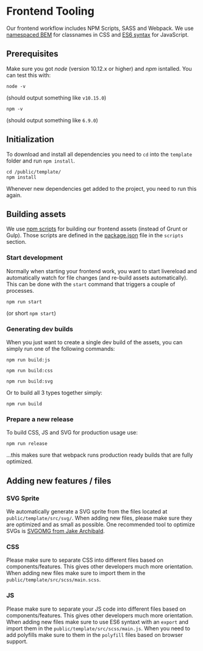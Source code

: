 # Frontend Tooling

Our frontend workflow includes NPM Scripts, SASS and Webpack. We use [namespaced BEM](https://csswizardry.com/2015/03/more-transparent-ui-code-with-namespaces/) for classnames in CSS and [ES6 syntax](https://www.taniarascia.com/es6-syntax-and-feature-overview/) for JavaScript.

## Prerequisites

Make sure you got *node* (version 10.12.x or higher) and *npm* isntalled. You can test this with:
```
node -v
```
(should output something like `v10.15.0`)
```
npm -v
```
(should output something like `6.9.0`)

## Initialization

To download and install all dependencies you need to `cd` into the `template` folder and run `npm install`.
```
cd /public/template/
npm install
```
Whenever new dependencies get added to the project, you need to run this again.

## Building assets

We use [npm scripts](https://css-tricks.com/why-npm-scripts/) for building our frontend assets (instead of Grunt or Gulp). Those scripts are defined in the [package.json](package.json) file in the `scripts` section.

### Start development

Normally when starting your frontend work, you want to start livereload and automatically watch for file changes (and re-build assets automatically). This can be done with the `start` command that triggers a couple of processes.
```
npm run start
```
(or short `npm start`)

### Generating dev builds

When you just want to create a single dev build of the assets, you can simply run one of the following commands:
```
npm run build:js
```
```
npm run build:css
```
```
npm run build:svg
```
Or to build all 3 types together simply:
```
npm run build
```

### Prepare a new release
To build CSS, JS and SVG for production usage use:
```
npm run release
```
…this makes sure that webpack runs production ready builds that are fully optimized.

## Adding new features / files

### SVG Sprite
We automatically generate a SVG sprite from the files located at `public/template/src/svg/`. When adding new files, please make sure they are optimized and as small as possible. One recommended tool to optimize SVGs is [SVGOMG from Jake Archibald](https://jakearchibald.github.io/svgomg/).

### CSS
Please make sure to separate CSS into different files based on components/features. This gives other developers much more orientation. When adding new files make sure to import them in the `public/template/src/scss/main.scss`.

### JS
Please make sure to separate your JS code into different files based on components/features. This gives other developers much more orientation. When adding new files make sure to use ES6 syntaxt with an `export` and import them in the `public/template/src/scss/main.js`. When you need to add polyfills make sure to them in the `polyfill` files based on browser support.
